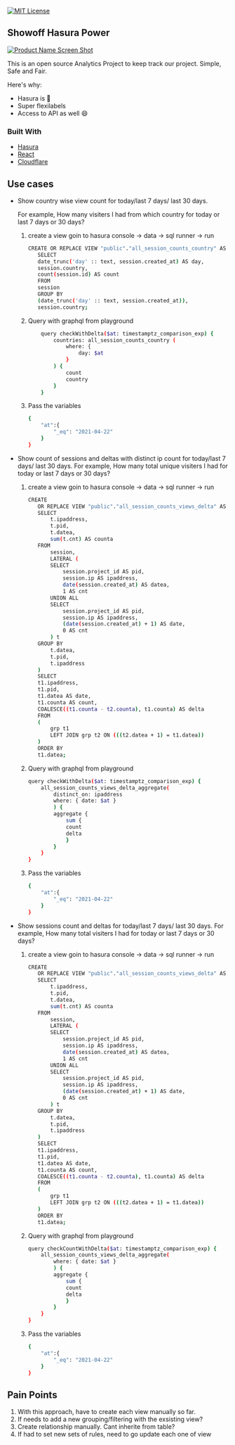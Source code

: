 [![MIT License][license-shield]][license-url]

## Showoff Hasura Power

[![Product Name Screen Shot][product-screenshot]](https://analytics.cool.bio)

This is an open source Analytics Project to keep track our project. Simple, Safe and Fair.

Here's why:

- Hasura is :sparkling_heart:
- Super flexilabels
- Access to API as well :smile:

### Built With

- [Hasura](https://hasura.io)
- [React](https://reactjs.org)
- [Cloudflare](https://cloudflare.com)

## Use cases

- Show country wise view count for today/last 7 days/ last 30 days.

    For example, How many visiters I had from which country for today or last 7 days or 30 days?

  1. create a view goin to hasura console -> data -> sql runner -> run

     ```sh
     CREATE OR REPLACE VIEW "public"."all_session_counts_country" AS
        SELECT
        date_trunc('day' :: text, session.created_at) AS day,
        session.country,
        count(session.id) AS count
        FROM
        session
        GROUP BY
        (date_trunc('day' :: text, session.created_at)),
        session.country;
     ```

  2. Query with graphql from playground

        ```sh
            query checkWithDelta($at: timestamptz_comparison_exp) {
                countries: all_session_counts_country (
                    where: {
                        day: $at
                    }
                ) {
                    count
                    country
                }
            }

        ```
    3. Pass the variables

        ```sh
        {
            "at":{
                "_eq": "2021-04-22"
            }
        }
        ```
    

- Show count of sessions and deltas with distinct ip count for today/last 7 days/ last 30 days.
    For example, How many total unique visiters I had for today or last 7 days or 30 days?

  1. create a view goin to hasura console -> data -> sql runner -> run

     ```sh
     CREATE
        OR REPLACE VIEW "public"."all_session_counts_views_delta" AS WITH grp AS (
        SELECT
            t.ipaddress,
            t.pid,
            t.datea,
            sum(t.cnt) AS counta
        FROM
            session,
            LATERAL (
            SELECT
                session.project_id AS pid,
                session.ip AS ipaddress,
                date(session.created_at) AS datea,
                1 AS cnt
            UNION ALL
            SELECT
                session.project_id AS pid,
                session.ip AS ipaddress,
                (date(session.created_at) + 1) AS date,
                0 AS cnt
            ) t
        GROUP BY
            t.datea,
            t.pid,
            t.ipaddress
        )
        SELECT
        t1.ipaddress,
        t1.pid,
        t1.datea AS date,
        t1.counta AS count,
        COALESCE((t1.counta - t2.counta), t1.counta) AS delta
        FROM
        (
            grp t1
            LEFT JOIN grp t2 ON (((t2.datea + 1) = t1.datea))
        )
        ORDER BY
        t1.datea;
     ```

  2. Query with graphql from playground

        ```sh
        query checkWithDelta($at: timestamptz_comparison_exp) {
            all_session_counts_views_delta_aggregate(
                distinct_on: ipaddress
                where: { date: $at }
                ) {
                aggregate {
                    sum {
                    count
                    delta
                    }
                }
            }
        }

        ```
    3. Pass the variables

        ```sh
        {
            "at":{
                "_eq": "2021-04-22"
            }
        }
        ```
- Show sessions count and deltas for today/last 7 days/ last 30 days.
For example, How many total visiters I had for today or last 7 days or 30 days?
  1. create a view goin to hasura console -> data -> sql runner -> run

     ```sh
     CREATE
        OR REPLACE VIEW "public"."all_session_counts_views_delta" AS WITH grp AS (
        SELECT
            t.ipaddress,
            t.pid,
            t.datea,
            sum(t.cnt) AS counta
        FROM
            session,
            LATERAL (
            SELECT
                session.project_id AS pid,
                session.ip AS ipaddress,
                date(session.created_at) AS datea,
                1 AS cnt
            UNION ALL
            SELECT
                session.project_id AS pid,
                session.ip AS ipaddress,
                (date(session.created_at) + 1) AS date,
                0 AS cnt
            ) t
        GROUP BY
            t.datea,
            t.pid,
            t.ipaddress
        )
        SELECT
        t1.ipaddress,
        t1.pid,
        t1.datea AS date,
        t1.counta AS count,
        COALESCE((t1.counta - t2.counta), t1.counta) AS delta
        FROM
        (
            grp t1
            LEFT JOIN grp t2 ON (((t2.datea + 1) = t1.datea))
        )
        ORDER BY
        t1.datea;
     ```

  2. Query with graphql from playground

        ```sh
        query checkCountWithDelta($at: timestamptz_comparison_exp) {
            all_session_counts_views_delta_aggregate(
                where: { date: $at }
                ) {
                aggregate {
                    sum {
                    count
                    delta
                    }
                }
            }
        }

        ```
    3. Pass the variables

        ```sh
        {
            "at":{
                "_eq": "2021-04-22"
            }
        }
        ```
## Pain Points
1. With this approach, have to create each view manually so far.
2. If needs to add a new grouping/filtering with the exsisting view?
3. Create relationship manually. Cant inherite from table?
4. If had to set new sets of rules, need to go update each one of view

[license-url]: https://github.com/subhendukundu/cool-bio-analytics/blob/main/LICENSE
[license-shield]: https://img.shields.io/github/license/othneildrew/Best-README-Template.svg?style=for-the-badge
[product-screenshot]: https://analytics.cool.bio/cool-bio-analytics-demo-dark.png

